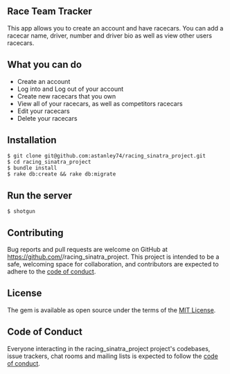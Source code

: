 ## Race Team Tracker

This app allows you to create an account and have racecars. You can add a racecar name, driver, number and driver bio as well as view other users racecars. 

## What you can do

- Create an account
- Log into and Log out of your account
- Create new racecars that you own
- View all of your racecars, as well as competitors racecars
- Edit your racecars
- Delete your racecars

## Installation

    $ git clone git@github.com:astanley74/racing_sinatra_project.git
    $ cd racing_sinatra_project
    $ bundle install
    $ rake db:create && rake db:migrate

## Run the server

    $ shotgun

## Contributing

Bug reports and pull requests are welcome on GitHub at https://github.com/<astanley74>/racing_sinatra_project. This project is intended to be a safe, welcoming space for collaboration, and contributors are expected to adhere to the [code of conduct](https://github.com/<astanley74>/racing_sinatra_project/blob/master/CODE_OF_CONDUCT.md).


## License

The gem is available as open source under the terms of the [MIT License](https://opensource.org/licenses/MIT).

## Code of Conduct

Everyone interacting in the racing_sinatra_project project's codebases, issue trackers, chat rooms and mailing lists is expected to follow the [code of conduct](https://github.com/<astanley74>/racing_sinatra_project/blob/master/CODE_OF_CONDUCT.md).